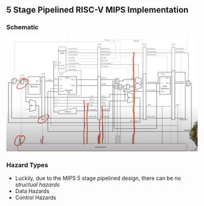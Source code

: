 ## 5 Stage Pipelined RISC-V MIPS Implementation

### Schematic
![alt text](image-1.png)

### Hazard Types
- Luckily, due to the MIPS 5 stage pipelined design, there can be no *structual hazards*
- Data Hazards
- Control Hazards